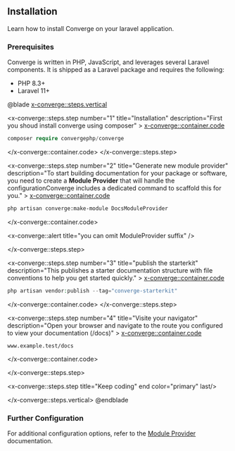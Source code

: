 ## Installation

Learn how to install Converge on your laravel application.

### Prerequisites

Converge  is written in PHP, JavaScript, and leverages several Laravel components. It is shipped as a Laravel package and requires the following:

- PHP 8.3+
- Laravel 11+


@blade
<x-converge::steps.vertical>
<!-- STEP 1 -->
<x-converge::steps.step 
        number="1" 
        title="Installation" 
        description="First you shoud install converge using composer"
    >
<x-converge::container.code>
```php
composer require convergephp/converge
```
</x-converge::container.code>
</x-converge::steps.step>

<x-converge::steps.step 
        number="2" 
        title="Generate new module provider" 
        description="To start building documentation for your package or software, you need to create a **Module Provider** that will handle the configurationConverge includes a dedicated command to scaffold this for you."
    >
<x-converge::container.code>
```bash
php artisan converge:make-module DocsModuleProvider
```
</x-converge::container.code>

<x-converge::alert 
    title="you can omit ModuleProvider suffix"
/>

</x-converge::steps.step>

<!-- STEP 3 -->
<x-converge::steps.step 
        number="3" 
        title="publish the starterkit" 
        description="This publishes a starter documentation structure with file conventions to help you get started quickly."
    >
<x-converge::container.code>
```php
php artisan vendor:publish --tag="converge-starterkit"
```
</x-converge::container.code>
</x-converge::steps.step>
<!-- STEP 4 -->
<x-converge::steps.step 
        number="4" 
        title="Visite your navigator" 
        description="Open your browser and navigate to the route you configured to view your documentation (/docs)"
    >
<x-converge::container.code>
```shell
www.example.test/docs
```
</x-converge::container.code>

</x-converge::steps.step>

<!-- STEP 5 -->
<x-converge::steps.step title="Keep coding" end color="primary" last/>

</x-converge::steps.vertical>
@endblade




### Further Configuration




For additional configuration options, refer to the [Module Provider](modules/module-provider) documentation.

